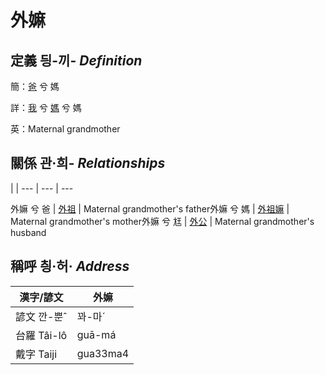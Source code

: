 # 外嫲
## 定義 딍-끼- _Definition_
簡：[爸](member2.md) 兮 媽

詳：[我](member1.md) 兮 [媽](member2.md) 兮 媽

英：Maternal grandmother

## 關係 관·희- _Relationships_

 | | 
--- | --- | --- 


外嫲 兮 爸 | [外祖](member44.md) | Maternal grandmother's father外嫲 兮 媽 | [外祖嫲](member45.md) | Maternal grandmother's mother外嫲 兮 尪 | [外公](member13.md) | Maternal grandmother's husband

## 稱呼 칑·허· _Address_

漢字/諺文 | 外嫲
--- | ---
諺文 깐-뿐ˆ | 꽈-마ˊ
台羅 Tâi-lô | guā-má
戴字 Taiji | gua33ma4


